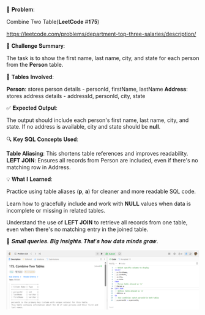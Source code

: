 🎯 𝐏𝐫𝐨𝐛𝐥𝐞𝐦: 

Combine Two Table(𝐋𝐞𝐞𝐭𝐂𝐨𝐝𝐞 #𝟏𝟕𝟓)

https://leetcode.com/problems/department-top-three-salaries/description/

📌 𝐂𝐡𝐚𝐥𝐥𝐞𝐧𝐠𝐞 𝐒𝐮𝐦𝐦𝐚𝐫𝐲:

The task is to show the first name, last name, city, and state for each person from the 𝐏𝐞𝐫𝐬𝐨𝐧 table.


📂 𝐓𝐚𝐛𝐥𝐞𝐬 𝐈𝐧𝐯𝐨𝐥𝐯𝐞𝐝:

𝐏𝐞𝐫𝐬𝐨𝐧: stores person details  - personId, firstName, lastName
𝐀𝐝𝐝𝐫𝐞𝐬𝐬: stores address details - addressId, personId, city, state


✅ 𝐄𝐱𝐩𝐞𝐜𝐭𝐞𝐝 𝐎𝐮𝐭𝐩𝐮𝐭:

The output should include each person's first name, last name, city, and state. If no address is available, city and state should be 𝐧𝐮𝐥𝐥.


🔍 𝐊𝐞𝐲 𝐒𝐐𝐋 𝐂𝐨𝐧𝐜𝐞𝐩𝐭𝐬 𝐔𝐬𝐞𝐝:

𝐓𝐚𝐛𝐥𝐞 𝐀𝐥𝐢𝐚𝐬𝐢𝐧𝐠: This shortens table references and improves readability.
𝐋𝐄𝐅𝐓 𝐉𝐎𝐈𝐍: Ensures all records from Person are included, even if there's no matching row in Address.


💡 𝐖𝐡𝐚𝐭 𝐈 𝐋𝐞𝐚𝐫𝐧𝐞𝐝:

Practice using table aliases (𝐩, 𝐚) for cleaner and more readable SQL code.

Learn how to gracefully include and work with 𝐍𝐔𝐋𝐋 values when data is incomplete or missing in related tables.

Understand the use of 𝐋𝐄𝐅𝐓 𝐉𝐎𝐈𝐍 to retrieve all records from one table, even when there's no matching entry in the joined table.

🧩 𝑺𝒎𝒂𝒍𝒍 𝒒𝒖𝒆𝒓𝒊𝒆𝒔. 𝑩𝒊𝒈 𝒊𝒏𝒔𝒊𝒈𝒉𝒕𝒔. 𝑻𝒉𝒂𝒕’𝒔 𝒉𝒐𝒘 𝒅𝒂𝒕𝒂 𝒎𝒊𝒏𝒅𝒔 𝒈𝒓𝒐𝒘.

![alt text](image.png)


